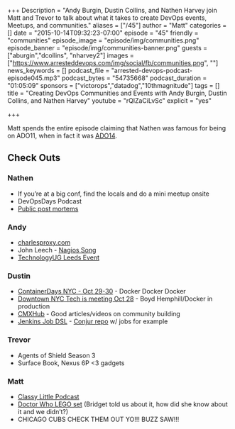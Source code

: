 +++
Description = "Andy Burgin, Dustin Collins, and Nathen Harvey join Matt and Trevor to talk about what it takes to create DevOps events, Meetups, and communities."
aliases = ["/45"]
author = "Matt"
categories = []
date = "2015-10-14T09:32:23-07:00"
episode = "45"
friendly = "communities"
episode_image = "episode/img/communities.png"
episode_banner = "episode/img/communities-banner.png"
guests = ["aburgin","dcollins", "nharvey2"]
images = ["https://www.arresteddevops.com/img/social/fb/communities.png", ""]
news_keywords = []
podcast_file = "arrested-devops-podcast-episode045.mp3"
podcast_bytes = "54735668"
podcast_duration = "01:05:09"
sponsors = ["victorops","datadog","10thmagnitude"]
tags = []
title = "Creating DevOps Communities and Events with Andy Burgin, Dustin Collins, and Nathen Harvey"
youtube = "rQlZaCiLvSc"
explicit = "yes"

+++

Matt spends the entire episode claiming that Nathen was famous for being on ADO11, when in fact it was [ADO14](http://www.arresteddevops.com/how-to-eff-up-devops/).

## Check Outs

### Nathen
- If you’re at a big conf, find the locals and do a mini meetup onsite
- DevOpsDays Podcast
- [Public post mortems](https://www.chef.io/blog/2015/08/17/supermarket-berkshelf-outage-incident-report/)

### Andy
- [charlesproxy.com](http://charlesproxy.com)
- John Leech - [Nagios Song](http://www.leedsdevops.org.uk/post/122413169155/john-leach-plays-his-nagios-song-at-leeds-devops)
- [TechnologyUG Leeds Event](http://www.leedsdevops.org.uk/post/130503327520/technology-ug-devops-event-thurs-22nd-oct-2015)

### Dustin
- [ContainerDays NYC - Oct 29-30](http://dynamicinfradays.org/events/2015-nyc/) - Docker Docker Docker
- [Downtown NYC Tech is meeting Oct 28](http://www.meetup.com/Downtown-NYC-Tech-Meetup/events/224424454/) - Boyd Hemphill/Docker in production
- [CMXHub](http://cmxhub.com/) - Good articles/videos on community building
- [Jenkins Job DSL](https://github.com/jenkinsci/job-dsl-plugin/wiki) - [Conjur repo](https://github.com/conjurinc/jenkins-seed) w/ jobs for example

### Trevor
- Agents of Shield Season 3
- Surface Book, Nexus 6P <3 gadgets

### Matt
- [Classy Little Podcast](http://www.classylittlepodcast.com/)
- [Doctor Who LEGO set](https://plus.google.com/+RosaGolijan/posts/RaFz7uPZ9so) (Bridget told us about it, how did she know about it and we didn’t?)
- CHICAGO CUBS CHECK THEM OUT YO!!! BUZZ SAW!!!
